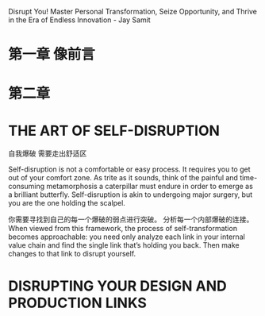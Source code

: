 
Disrupt You! Master Personal Transformation, Seize Opportunity, and Thrive in the Era of Endless Innovation - Jay Samit

# 第一章 像前言 

# 第二章 

# THE ART OF SELF-DISRUPTION
自我爆破 需要走出舒适区

Self-disruption is not a comfortable or easy process. It requires you to get out of your comfort zone. 
As trite as it sounds, think of the painful and time-consuming metamorphosis a caterpillar must endure in order to emerge as a brilliant
butterfly. Self-disruption is akin to undergoing major surgery, but you are the one holding the scalpel.

你需要寻找到自己的每一个爆破的弱点进行突破。 分析每一个内部爆破的连接。
When viewed from this framework, the process of self-transformation becomes approachable: you need only analyze each link in your internal value chain and find the single link that’s holding you back. Then make changes to that link to disrupt yourself.

# DISRUPTING YOUR DESIGN AND PRODUCTION LINKS


